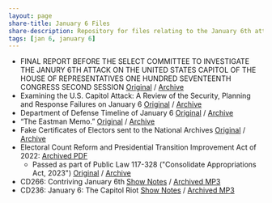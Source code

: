 ```yaml
---
layout: page
share-title: January 6 Files
share-description: Repository for files relating to the January 6th attack.
tags: [jan 6, january 6]
---
```

- FINAL REPORT BEFORE THE SELECT COMMITTEE TO INVESTIGATE THE JANURY 6TH ATTACK ON THE UNITED STATES CAPITOL OF THE HOUSE OF REPRESENTATIVES ONE HUNDRED SEVENTEENTH CONGRESS SECOND SESSION [Original](https://www.congress.gov/117/crpt/hrpt663/CRPT-117hrpt663.pdf) / [Archive](https://web.archive.org/web/20221224021054/https://www.congress.gov/117/crpt/hrpt663/CRPT-117hrpt663.pdf)
- Examining the U.S. Capitol Attack: A Review of the Security, Planning and Response Failures on January 6 [Original](https://www.rules.senate.gov/imo/media/doc/Jan%206%20HSGAC%20Rules%20Report.pdf) / [Archive](https://web.archive.org/web/20230614134014/https://www.rules.senate.gov/imo/media/doc/Jan%206%20HSGAC%20Rules%20Report.pdf)
- Department of Defense Timeline of January 6 [Original](https://media.defense.gov/2021/Jan/11/2002563151/-1/-1/0/PLANNING-AND-EXECUTION-TIMELINE-FOR-THE-NATIONAL-GUARDS-INVOLVEMENT-IN-THE-JANUARY-6-2021-VIOLENT-ATTACK-AT-THE-US-CAPITOL.PDF) / [Archive](https://web.archive.org/web/20230609044122/https://media.defense.gov/2021/Jan/11/2002563151/-1/-1/0/PLANNING-AND-EXECUTION-TIMELINE-FOR-THE-NATIONAL-GUARDS-INVOLVEMENT-IN-THE-JANUARY-6-2021-VIOLENT-ATTACK-AT-THE-US-CAPITOL.PDF)
- “The Eastman Memo.” [Original](https://s3.documentcloud.org/documents/21066248/eastman-memo.pdf) / [Archive](https://web.archive.org/web/20230604101726/https://s3.documentcloud.org/documents/21066248/eastman-memo.pdf)
- Fake Certificates of Electors sent to the National Archives [Original](https://s3.documentcloud.org/documents/20493986/nara-records-regarding-invalid-elector-slates-nara-21-0174-a.pdf) / [Archive](https://web.archive.org/web/20230516012019/https://s3.documentcloud.org/documents/20493986/nara-records-regarding-invalid-elector-slates-nara-21-0174-a.pdf)
- Electoral Count Reform and Presidential Transition Improvement Act of 2022: [Archived PDF](https://ia902603.us.archive.org/28/items/electoral-count-reform-and-presidential-transition-improvement-act-of-2022/%E2%80%98Electoral%20Count%20Reform%20and%20Presidential%20Transition%20Improvement%20Act%20of%202022.pdf)
    - Passed as part of Public Law 117-328 ("Consolidate Appropriations Act, 2023") [Original](https://www.congress.gov/117/bills/hr2617/BILLS-117hr2617enr.pdf) / [Archive](https://web.archive.org/web/20230621005805/https://www.congress.gov/117/bills/hr2617/BILLS-117hr2617enr.pdf)
- CD266: Contriving January 6th [Show Notes](https://web.archive.org/web/20230330171451/https://congressionaldish.libsyn.com/cd266-contriving-january-6th) / [Archived MP3](https://web.archive.org/web/20230622031120/https://content.libsyn.com/p/2/3/9/23974d8c1d25011a/CD266.mp3?c_id=143803497&cs_id=143803497&destination_id=116644&response-content-type=audio%2Fmpeg&Expires=1687414240&Signature=SD-LkpVA40Jy2lg3UxPP3jIuyZoF8XYyd7gcGBCw907gCtRu5HsvA7zEgrK~L6dySrlnGCkQVQqC6x0b4h1ws5tdwbjfqU~ZrzJxcljCN8Y-Q2iD4iScnuGCxftruIYPLuG-BIoPW29pbdxHLVpq1PAnSdr3DpzLyhYfJA3H8DQjWm~gZUYcquEAOShEeGp7TaU6GabKrfLVNz8POrQDRvT-72ULXBiJ-AzuZfb8id4iJiI8H4Y-UIFHj8Bw5iJveViL0-BNoI~wnoF2AvkocIqQ3vuUS-ScpSglGaYIgNaqxYZj0jy4hl47ZaWZ8~XHsfpO6Ernx5N32c9TkwAXaQ__&Key-Pair-Id=K1YS7LZGUP96OI)
- CD236: January 6: The Capitol Riot [Show Notes](https://web.archive.org/web/20230326124706/https://congressionaldish.libsyn.com/cd236-january-6-the-capitol-riot) / [Archived MP3](https://web.archive.org/web/20230622030756/https://content.libsyn.com/p/8/4/8/848334d10f94204b/CD236.mp3?c_id=108009137&cs_id=108009137&destination_id=116644&response-content-type=audio%2Fmpeg&Expires=1687413705&Signature=DjB9Dfzu~r62-pWgS1qRgTo-FLbzNvzWKAKN02gUvsWck1VnfgnFgU1lKtv0OTaZ2K9EINL6X4jGNVRQskffJtn0RoG6KH8mDSAioNVuw4JCzFMItdTHUdcVAjkW-bz63qp1YVPRBY0sddTWbHLKRT9ZPPRQTUcXHRuqRBxfpLMxHV4v8bJ80oAJq1ngOJzeAMV9YZ5Xbcf2eBZ17o9CLmSdVredvxXR2QtnkPTn9LN2TgERjjbREpLHTU3g6ChXATxFp45m~bJZP~rMs-9wJZmtWV7OH7Kkwn~rcP8DsnAGhYHlvS9vadIOuUsYnpJDmba1QyRV7boIVZ3xe-efog__&Key-Pair-Id=K1YS7LZGUP96OI)